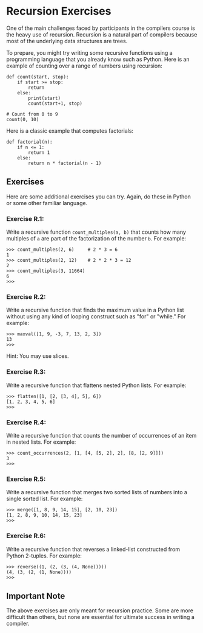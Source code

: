 # Recursion Exercises

One of the main challenges faced by participants in the compilers course is the heavy use of recursion.  Recursion is a natural part of compilers because most of the underlying data structures are trees.

To prepare, you might try writing some recursive functions using a programming language that you already know such as Python.  Here is an example of counting over a range of numbers using recursion:

```
def count(start, stop):
    if start >= stop:
        return
    else:
        print(start)
        count(start+1, stop)

# Count from 0 to 9
count(0, 10)
```

Here is a classic example that computes factorials:

```
def factorial(n):
    if n <= 1:
        return 1
    else:
        return n * factorial(n - 1)
```

## Exercises

Here are some additional exercises you can try.  Again, do these in
Python or some other familiar language.

### Exercise R.1:

Write a recursive function `count_multiples(a, b)` 
that counts how many multiples of `a` are part of the
factorization of the number `b`. For example:

```
>>> count_multiples(2, 6)     # 2 * 3 = 6
1
>>> count_multiples(2, 12)    # 2 * 2 * 3 = 12
2
>>> count_multiples(3, 11664)
6
>>>
```

### Exercise R.2:

Write a recursive function that finds the maximum
value in a Python list without using any kind of
looping construct such as "for" or "while."  For example:

```
>>> maxval([1, 9, -3, 7, 13, 2, 3])
13
>>>
```

Hint: You may use slices.

### Exercise R.3:

Write a recursive function that flattens nested Python lists. For example:

```
>>> flatten([1, [2, [3, 4], 5], 6])
[1, 2, 3, 4, 5, 6]
>>>
```

### Exercise R.4:

Write a recursive function that counts the number of 
occurrences of an item in nested lists. For example:

```
>>> count_occurrences(2, [1, [4, [5, 2], 2], [8, [2, 9]]])
3
>>>
```

### Exercise R.5:

Write a recursive function that merges two sorted lists of numbers
into a single sorted list. For example:

```
>>> merge([1, 8, 9, 14, 15], [2, 10, 23])
[1, 2, 8, 9, 10, 14, 15, 23]
>>>
```

### Exercise R.6:

Write a recursive function that reverses a linked-list constructed from
Python 2-tuples. For example:

```
>>> reverse((1, (2, (3, (4, None)))))
(4, (3, (2, (1, None))))
>>>
```

## Important Note

The above exercises are only meant for recursion practice. Some are
more difficult than others, but none are essential for ultimate success in writing
a compiler.


